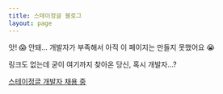 ```yaml
---
title: 스테이정글 블로그
layout: page
---
```

앗! 😱 안돼... 개발자가 부족해서 아직 이 페이지는 만들지 못했어요 😭

링크도 없는데 굳이 여기까지 찾아온 당신, 혹시 개발자...?

[스테이정글 개발자 채용 중](/dev-recruit)
